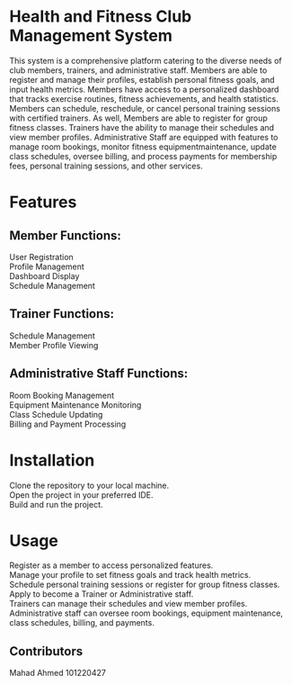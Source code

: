 # Health and Fitness Club Management System
This system is a comprehensive platform catering to the diverse needs of club members, trainers, and administrative staff. Members are able to register 
and manage their profiles, establish personal fitness goals, and input health metrics. Members have access to a personalized dashboard that tracks 
exercise routines, fitness achievements, and health statistics. Members can schedule, reschedule, or cancel personal training sessions with certified
trainers. As well, Members are able to register for group fitness classes. Trainers have the ability to manage their schedules and view member profiles. 
Administrative Staff are equipped with features to manage room bookings, monitor fitness equipmentmaintenance, update class schedules, oversee billing, 
and process payments for membership fees, personal training sessions, and other services.
# Features
## Member Functions:

User Registration <br />
Profile Management <br />
Dashboard Display <br />
Schedule Management <br />

## Trainer Functions:

Schedule Management <br />
Member Profile Viewing <br />

## Administrative Staff Functions:

Room Booking Management <br />
Equipment Maintenance Monitoring <br />
Class Schedule Updating <br />
Billing and Payment Processing <br />

# Installation
Clone the repository to your local machine. <br />
Open the project in your preferred IDE. <br />
Build and run the project. <br />

# Usage
Register as a member to access personalized features. <br />
Manage your profile to set fitness goals and track health metrics. <br />
Schedule personal training sessions or register for group fitness classes. <br />
Apply to become a Trainer or Administrative staff.  <br />
Trainers can manage their schedules and view member profiles. <br />
Administrative staff can oversee room bookings, equipment maintenance, class schedules, billing, and payments. <br />

## Contributors
Mahad Ahmed 101220427
